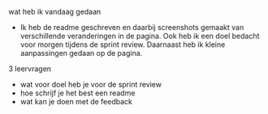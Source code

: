 wat heb ik vandaag gedaan
- Ik heb de readme geschreven en daarbij screenshots gemaakt van verschillende veranderingen in de pagina. Ook heb ik een doel bedacht voor morgen tijdens de sprint review. Daarnaast heb ik kleine aanpassingen gedaan op de pagina.

3 leervragen
- wat voor doel heb je voor de sprint review
- hoe schrijf je het best een readme
- wat kan je doen met de feedback
